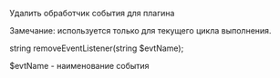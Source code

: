 Удалить обработчик события для плагина

Замечание: используется только для текущего цикла выполнения.

string removeEventListener(string $evtName);

$evtName - наименование события